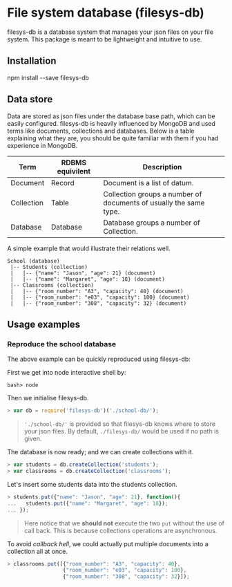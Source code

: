 
# File system database (filesys-db)
filesys-db is a database system that manages your json files on your file system. This package is meant to be lightweight and intuitive to use. 

## Installation
  npm install --save filesys-db

## Data store
Data are stored as json files under the database base path, which can be easily configured. filesys-db is heavily influenced by MongoDB and used terms like documents, collections and databases. Below is a table explaining what they are, you should be quite familiar with them if you had experience in MongoDB.

Term        | RDBMS equivilent | Description
------------|------------------|-----------------------------------------------------------------------
Document    | Record           | Document is a list of datum.
Collection  | Table            | Collection groups a number of documents of usually the same type.
Database    | Database         | Database groups a number of Collection.

A simple example that would illustrate their relations well.
```
School (database)
 |-- Students (collection)
 |   |-- {"name": "Jason", "age": 21} (document)
 |   |-- {"name": "Margaret", "age": 18} (document)
 |-- Classrooms (collection)
 |   |-- {"room_number": "A3", "capacity": 40} (document)
 |   |-- {"room_number": "e03", "capacity": 100} (document)   
 |   |-- {"room_number": "308", "capacity": 32} (document)   
``` 
## Usage examples
### Reproduce the school database
The above example can be quickly reproduced using filesys-db:

First we get into node interactive shell by:
```
bash> node
```
Then we initialise filesys-db. 
```js
> var db = require('filesys-db')('./school-db/');
```
>`'./school-db/'` is provided so that filesys-db knows where to store your json files. 
>By default, `./filesys-db/` would be used if no path is given.

The database is now ready; and we can create collections with it.
```js
> var students = db.createCollection('students');
> var classrooms = db.createCollection('classrooms');
```
Let's insert some students data into the students collection.
```js
> students.put({"name": "Jason", "age": 21}, function(){
...   students.put({"name": "Margaret", "age": 18});
... });
```
>Here notice that we **should not** execute the two `put` without the use of call back. This is because collections operations are asynchronous. 

To avoid *callback hell*, we could actually put multiple documents into a collection all at once.
```js
> classrooms.put([{"room_number": "A3", "capacity": 40},
                  {"room_number": "e03", "capacity": 100},
                  {"room_number": "308", "capacity": 32}]);
```

